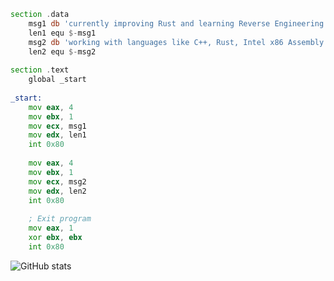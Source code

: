 
```asm
section .data
    msg1 db 'currently improving Rust and learning Reverse Engineering', 0Ah
    len1 equ $-msg1
    msg2 db 'working with languages like C++, Rust, Intel x86 Assembly and more', 0Ah
    len2 equ $-msg2
    
section .text
    global _start
    
_start:
    mov eax, 4
    mov ebx, 1        
    mov ecx, msg1     
    mov edx, len1    
    int 0x80         
    
    mov eax, 4 
    mov ebx, 1        
    mov ecx, msg2     
    mov edx, len2      
    int 0x80       
    
    ; Exit program
    mov eax, 1        
    xor ebx, ebx    
    int 0x80          
```

![GitHub stats](https://github-readme-stats.vercel.app/api?username=fresh-milkshake&show_icons=true&hide_border=true)
